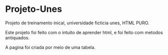 # Projeto-Unes
Projeto de treinamento inical, universidade ficticia unes, HTML PURO.

Este projeto foi feito com o intuito de aprender html, e foi feito com metodos antiquados.

A pagina foi criada por meio de uma tabela.
